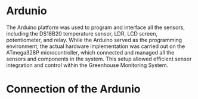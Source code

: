 # Ardunio 
The Arduino platform was used to program and interface all the sensors, including the DS18B20 temperature sensor, LDR, LCD screen, potentiometer, and relay. While the Arduino served as the programming environment, the actual hardware implementation was carried out on the ATmega328P microcontroller, which connected and managed all the sensors and components in the system. 
This setup allowed efficient sensor integration and control within the Greenhouse Monitoring System.

# Connection of the Ardunio 
